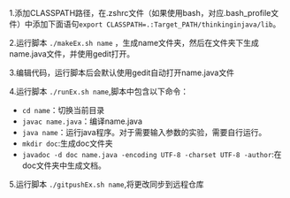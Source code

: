1.添加CLASSPATH路径，在.zshrc文件（如果使用bash，对应.bash_profile文件）中添加下面语句`export CLASSPATH=.:Target_PATH/thinkinginjava/lib`。

2.运行脚本 `./makeEx.sh name` ，生成name文件夹，然后在文件夹下生成name.java文件，并使用gedit打开。

3.编辑代码，运行脚本后会默认使用gedit自动打开name.java文件

4.运行脚本 `./runEx.sh name`,脚本中包含以下命令：

* `cd name`：切换当前目录
* `javac name.java`：编译name.java
* `java name`：运行java程序。对于需要输入参数的实验，需要自行运行。
* `mkdir doc`:生成doc文件夹
* `javadoc -d doc name.java -encoding UTF-8 -charset UTF-8 -author`:在doc文件夹中生成文档。

5.运行脚本 `./gitpushEx.sh name`,将更改同步到远程仓库

